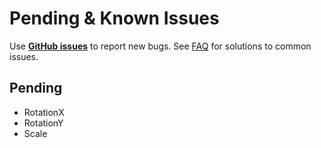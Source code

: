 # Pending & Known Issues

Use **[GitHub issues](https://github.com/jsuarezruiz/forms-gtk-progress/issues)** to report new bugs. See [FAQ](https://github.com/jsuarezruiz/forms-gtk-progress/faq) for solutions to common issues.

## Pending ##

- RotationX 
- RotationY 
- Scale 